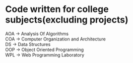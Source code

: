 # Code written for college subjects(excluding projects)
AOA -> Analysis Of Algorithms<br>
COA -> Computer Organization and Architecture<br>
DS -> Data Structures<br>
OOP -> Object Oriented Programming<br>
WPL -> Web Programming Laboratory<br>

